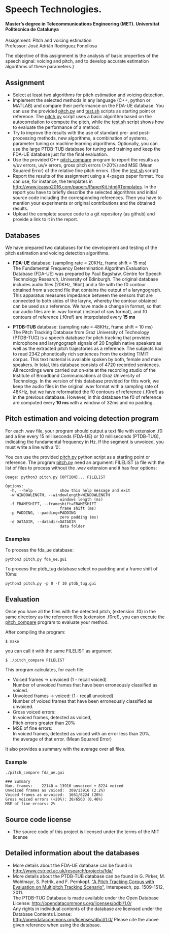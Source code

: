 # Speech Technologies. #
#### Master’s degree in Telecommunications Engineering (MET). Universitat Politècnica de Catalunya ####

Assignment: Pitch and voicing estimation  
Professor: José Adrián Rodríguez Fonollosa

The objective of this assignment is the analysis of basic properties of the speech signal: voicing and pitch, and to develop accurate estimation algorithms of these parameters.}

## Assignment ##

* Select at least two algorithms for pitch estimation and voicing detection.
* Implement the selected methods in any language (C++, python or MATLAB) and compare their performance on the FDA-UE database. You can use the provided [pitch.py](pitch.py) and [test.sh](test.sh) scripts as starting point or reference. The [pitch.py](pitch.py) script uses a basic algorithm based on the autocorrelation to compute the pitch, while the [test.sh](test.sh) script shows how to evaluate the performance of a method.
* Try to improve the results with the use of standard pre- and post-processing methods, new algorithms, a combination of systems, parameter tuning or machine learning algorithms. Optionally, you can use the large PTDB-TUB database for tuning and training and keep the FDA-UE database just for the final evaluation.
* Use the provided C++ [pitch_compare](pitch_compare.cpp) program to report the results as v/uv errors, uv/v errors, gross pitch errors (>20%) and MSE (Mean Squared Error) of the relative fine pitch errors. (See the [test.sh](test.sh) script)
* Report the results of the assignment using a 4-pages paper format. You can use, for instance, the templates in http://www.icassp2016.com/papers/PaperKit.html#Templates. In the report you have to briefly describe the selected algorithms and initial source code including the corresponding references. Then you have to mention your experiments or original contributions and the obtained results.
* Upload the complete source code to a git repository (as github) and provide a link to it in the report.

## Databases ##
We have prepared two databases for the development and testing of the pitch estimation and voicing detection algorithms.

* **FDA-UE** database: (sampling rate = 20KHz, frame shift = 15 ms)  
The Fundamental Frequency Determination Algorithm Evaluation Database (FDA-UE) was prepared by Paul Bagshaw, Centre for Speech Technology Research, University of Edinburgh. The original database includes audio files (20KHz, 16bit) and a file with the f0 contour obtained from a second file that contains the output of a laryngograph. This apparatus measures impedance between the sensors that are connected to both sides of the larynx, whereby the contour obtained can be used as a reference. We have made a change in format, so that our audio files are in .wav format (instead of raw format), and f0 contours of reference (.f0ref) are interpolated every **15 ms**

* **PTDB-TUB** database: (sampling rate = 48KHz, frame shift = 10 ms)  
The Pitch Tracking Database from Graz University of Technology (PTDB-TUG) is a speech database for pitch tracking that provides microphone and laryngograph signals of 20 English native speakers as well as the extracted pitch trajectories as a reference. The subjects had to read 2342 phonetically rich sentences from the existing TIMIT corpus. This text material is available spoken by both, female and male speakers. In total, this database consists of 4720 recorded sentences. All recordings were carried out on-site at the recording studio of the Institute of Broadband Communications at Graz University of Technology. In the version of this database provided for this work, we keep the audio files in the original .wav format with a sampling rate of 48KHz, but we have reformatted the f0 contours of reference (.f0ref) as in the previous database. However, in this database the f0 of reference are computed every **10 ms** with a window of 32ms and no padding.


## Pitch estimation and voicing detection program ##

For each .wav file, your program should output a text file with extension .f0 and a line every 15 milliseconds (FDA-UE) or 10 milliseconds (PTDB-TUG), indicating the fundamental frequency in Hz. If the segment is unvoiced, you must write a line with a ’0’.

You can use the provided [pitch.py](pitch.py) python script as a starting point or reference. The program [pitch.py](pitch.py) need an argument: FILELIST (a file with the list of files to process without the .wav extension and it has four options:

```
Usage: python3 pitch.py [OPTION]... FILELIST

Options:
  -h, --help            show this help message and exit
  -w WINDOWLENGTH, --windowlength=WINDOWLENGTH
                        windows length (ms)
  -f FRAMESHIFT, --frameshift=FRAMESHIFT
                        frame shift (ms)
  -p PADDING, --padding=PADDING
                        zero padding (ms)
  -d DATADIR, --datadir=DATADIR
                        data folder
```
### Examples ###
To process the fda_ue database:
```
python3 pitch.py fda_ue.gui
```
To process the ptdb_tug database select no padding and a frame shift of 10ms:
```
python3 pitch.py -p 0 -f 10 ptdb_tug.gui
```

## Evaluation ##
Once you have all the files with the detected pitch, (extension .f0) in the same directory as the reference files (extension .f0ref), you can execute the [pitch_compare](pitch_compare.cpp) program to evaluate your method.

After compiling the program:
```
$ make
```
you can call it with the same FILELIST as argument
```
$ ./pitch_compare FILELIST
```
This program calculates, for each file:
* Voiced frames -> unvoiced (1 - recall voiced)  
  Number of unvoiced frames that have been erroneously classified as voiced.
* Unvoiced frames -> voiced: (1 - recall unvoiced)  
  Number of voiced frames that have been erroneously classified as unvoiced.
* Gross voiced errors:  
  In voiced frames, detected as voiced,  
  Pitch errors greater than 20%
* MSE of fine errors:  
  In voiced frames, detected as voiced with an error less than 20%,  
  the average of that error. (Mean Squared Error)

It also provides a summary with the average over all files.

### Example ###
```
./pitch_compare fda_ue.gui

### Summary
Num. frames:	22140 = 13916 unvoiced + 8224 voiced
Unvoiced frames as voiced:	309/13916 (2.2%)
Voiced frames as unvoiced:	1661/8224 (20%)
Gross voiced errors (+20%):	30/6563 (0.46%)
MSE of fine errors:	2%
```

## Source code license ##
* The source code of this project is licensed under the terms of the MIT license

## Detailed information about the databases ##
* More details about the FDA-UE database can be found in http://www.cstr.ed.ac.uk/research/projects/fda/
* More details about the PTDB-TUB database can be found in G. Pirker, M. Wohlmayr, S. Petrik, and F. Pernkopf. ["A Pitch Tracking Corpus with Evaluation on Multipitch Tracking Scenario"](https://www.spsc.tugraz.at/system/files/InterSpeech2011Master_0.pdf), Interspeech, pp. 1509-1512, 2011.  
The PTDB-TUG Database is made available under the Open Database License: http://opendatacommons.org/licenses/odbl/1.0/  
Any rights in individual contents of the database are licensed under the Database Contents License: http://opendatacommons.org/licenses/dbcl/1.0/ Please cite the above given reference when using the database. 
